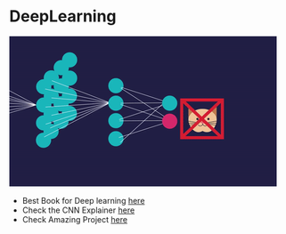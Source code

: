 # DeepLearning
![](https://github.com/taruntiwarihp/raw_images/blob/master/neuralnet.gif?raw=true)

* Best Book for Deep learning [here](https://drive.google.com/file/d/1anx3-nRk86ZBz1TwU2Nhk-zHIG1jRhDk/view?usp=sharing) 
* Check the CNN Explainer [here](https://poloclub.github.io/cnn-explainer/)
* Check Amazing Project [here](http://www.nathanshipley.com/gan)
